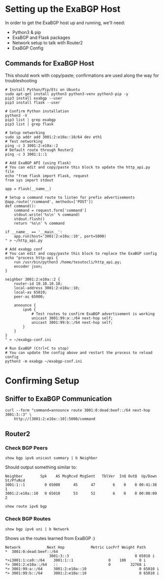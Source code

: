 # Setting up the ExaBGP Host
In order to get the ExaBGP host up and running, we'll need:
- Python3 & pip
- ExaBGP and Flask packages
- Network setup to talk with Router2
- ExaBGP Config


## Commands for ExaBGP Host
This should work with copy/paste; confirmations are used along the way for troubleshooting

    # Install Python/Pip/Etc on Ubuntu
    sudo apt-get install python3 python3-venv python3-pip -y
    pip3 install exabgp --user
    pip3 install flask --user

    # Confirm Python installation
    python3 -V
    pip3 list | grep exabgp
    pip3 list | grep flask

    # Setup networking
    sudo ip addr add 3001:2:e10a::10/64 dev eth1
    # Test networking
    ping -c 3 3001:2:e10a::2
    # Default route through Router2
    ping -c 3 3001:1::1

    # Add ExaBGP API (using Flask)
    # You can edit and copy/paste this block to update the http_api.py file
    echo "from flask import Flask, request
    from sys import stdout

    app = Flask(__name__)

    # Setup a command route to listen for prefix advertisements 
    @app.route('/command', methods=['POST'])
    def command():
        command = request.form['command']
        stdout.write('%s\n' % command)
        stdout.flush()
        return '%s\n' % command

    if __name__ == '__main__':
        app.run(host='3001:2:e10a::10', port=5000)
    " > ~/http_api.py
    
    # Add exabgp conf
    # You can edit and copy/paste this block to replace the ExaBGP config
    echo "process http-api {
        run /usr/bin/python3 /home/tesutocli/http_api.py;
        encoder json;
    }

    neighbor 3001:2:e10a::2 {
        router-id 10.10.10.10;
        local-address 3001:2:e10a::10;
        local-as 65010;
        peer-as 65000;

        announce {
            ipv6 {
                # Test routes to confirm ExaBGP advertisement is working
                unicast 3001:99:a::/64 next-hop self;
                unicast 3001:99:b::/64 next-hop self;
            }
        }
    }
    " > ~/exabgp-conf.ini

    # Run ExaBGP (Ctrl+C to stop)
    # You can update the config above and restart the process to reload config
    python3 -m exabgp ~/exabgp-conf.ini


# Confirming Setup

## Sniffer to ExaBGP Communication

    curl --form "command=announce route 3001:0:dead:beef::/64 next-hop 3001:3::3" \
        http://[3001:2:e10a::10]:5000/command

## Router2

### Check BGP Peers
    show bgp ipv6 unicast summary | b Neighbor

Should output something similar to:

    Neighbor        Spk    AS MsgRcvd MsgSent   TblVer  InQ OutQ  Up/Down  St/PfxRcd
    3001:1::1         0 65000      45      47        6    0    0 00:41:38          1
    3001:2:e10a::10   0 65010      53      52        6    0    0 00:08:09          2

    show route ipv6 bgp

### Check BGP Routes

    show bgp ipv6 uni | b Network

Shows us the routes learned from ExaBGP :) 


    Network            Next Hop            Metric LocPrf Weight Path
    *  3001:0:dead:beef::/64
                        3001:3::3                              0 65010 i
    *>i3001:1:ca9::/64    3001:1::1                0    100      0 i
    *> 3001:2:e10a::/64   ::                       0         32768 i
    *> 3001:99:a::/64     3001:2:e10a::10                        0 65010 i
    *> 3001:99:b::/64     3001:2:e10a::10                        0 65010 i